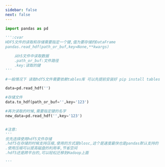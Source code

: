```yaml
---
sidebar: false
next: false
---
```

<BlogInfo/>






```python
import pandas as pd

''':cvar
HDF5文件的读取和存储需要指定一个键,值为要存储的DataFrame
pandas.read_hdf(path_or_buf,key=None,**kwargs)

    从h5文件中读取数据
    .path_or_buf:文件路径
    .key:读取的键
'''

#一般情况下 读取hdf5文件需要依赖tables库 可以先提前安装好 pip install tables

data=pd.read_hdf('')

#存储文件
data.to_hdf(path_or_buf='',key='123')

#再次读取的时候,需要指定键的名字
new_data=pd.read_hdf('',key='123')


#注意:
'''
优先选择使用hdf5文件存储
.hdf5在存储的时候支持压缩,使用的方式是blosc,这个是速度最快也是pandas默认支持的
.使用压缩可以提高磁盘的利用率,节省空间
.hdf5还是跨平台的,可以轻松迁移到Hadoop上面

'''
```






<ActionBox />
        
<style>#top-box {margin-top:0.5rem!important;}</style>
